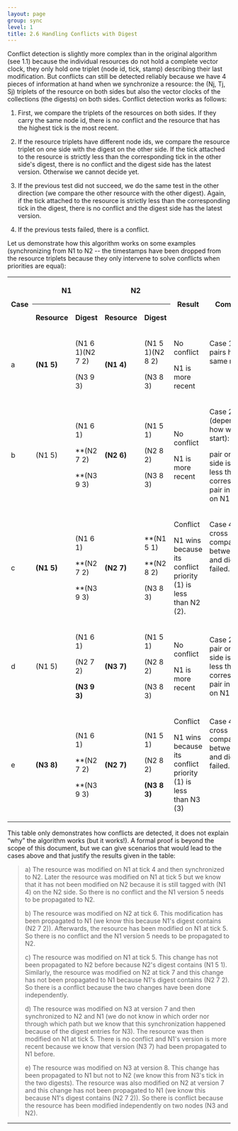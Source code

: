 ```yaml
---
layout: page
group: sync
level: 1
title: 2.6 Handling Conflicts with Digest
---
```


Conflict detection is slightly more complex than in the original algorithm
(see 1.1) because the individual resources do not hold a complete vector clock,
they only hold one triplet&nbsp;(node id, tick, stamp) describing their last
modification. But conflicts can still be detected reliably because we have 4
pieces of information at hand when we synchronize a resource: the (Nj, Tj, Sj)
triplets of the resource on both sides but also the vector clocks of the
collections (the digests) on both sides. Conflict detection works as follows:

1.  First, we compare the triplets of the resources on both sides. If they carry
the same node id, there is no conflict and the resource that has the highest
tick is the most recent.

1.  If the resource triplets have different node ids, we compare the resource
triplet on one side with the digest on the other side. If the tick attached to
the resource is strictly less than the corresponding tick in the other side's
digest, there is no conflict and the digest side has the latest version.
Otherwise we cannot decide yet.

1.  If the previous test did not succeed, we do the same test in the other
direction (we compare the other resource with the other digest). Again, if the
tick attached to the resource is strictly less than the corresponding tick in
the digest, there is no conflict and the digest side has the latest version.

1.  If the previous tests failed, there is a conflict.

Let us demonstrate how this algorithm works on some examples (synchronizing
from N1 to N2 -- the timestamps have been dropped from the resource triplets
because they only intervene to solve conflicts when priorities are equal):

<table class="content">
<tbody>

<tr>

<th rowspan="2">

**Case**

</th>
<th colspan="2">

**N1**

</th>
<th colspan="2">

**N2**

</th>
<th rowspan="2">

**Result**

</th>
<th rowspan="2">

**Comments**

</th>

</tr>

<tr>

<th>

**Resource**

</th>
<th>

**Digest**

</th>
<th>

**Resource**

</th>
<th>

**Digest**

</th>

</tr>

<tr>

<td>

a

</td>
<td>

**(N1 5)**

</td>
<td>

(N1 6 1)(N2 7 2)

(N3 9 3)

</td>
<td>

**(N1 4)**

</td>
<td>

(N1 5 1)(N2 8 2)

(N3 8 3)

</td>
<td>

No conflict

N1 is more recent

</td>
<td valign="top">

Case 1: The pairs have the same node id.

</td>

</tr>

<tr>

<td>

b

</td>
<td>

(N1 5)

</td>
<td>

(N1 6 1)

**(N2 7 2)

**(N3 9 3)

</td>
<td>

**(N2 6)**

</td>
<td>

(N1 5 1)

(N2 8 2)

(N3 8 3)

</td>
<td>

No conflict

N1 is more recent

</td>
<td>

Case 2 or 3 (depending on how we start):&nbsp;

pair on N2 side is strictly less than corresponding pair in digest on N1 side.

</td>

</tr>

<tr>

<td>

c

</td>
<td>

**(N1 5)**

</td>
<td>

(N1 6 1)

**(N2 7 2)

**(N3 9 3)

</td>
<td>

**(N2 7)**

</td>
<td>

**(N1 5 1)

**(N2 8 2)

(N3 8 3)

</td>
<td>

Conflict

N1 wins because its conflict priority (1) is less than N2 (2).

</td>
<td valign="top">

Case 4: both cross comparisons between pair and digest failed.

</td>

</tr>

<tr>

<td>

d

</td>
<td>

(N1 5)

</td>
<td>

(N1 6 1)

(N2 7 2)

**(N3 9 3)**

</td>
<td>

**(N3 7)**

</td>
<td>

(N1 5 1)

(N2 8 2)

(N3 8 3)

</td>
<td>

No conflict

N1 is more recent

</td>
<td>

Case 2 or 3: pair on N2 side is strictly less than corresponding pair in
digest on N1 side.

</td>

</tr>

<tr>

<td>

e

</td>
<td>

**(N3 8)**

</td>
<td>

(N1 6 1)

**(N2 7 2)

**(N3 9 3)

</td>
<td>

**(N2 7)**

</td>
<td>

(N1 5 1)

(N2 8 2)

**(N3 8 3)**

</td>
<td>

Conflict

N1 wins because its conflict priority (1) is less than N3 (3)

</td>
<td valign="top">

Case 4: both cross comparisons between pair and digest failed.

</td>

</tr>

</tbody>
</table>

This table only demonstrates how conflicts are detected, it does not explain
“why” the algorithm works (but it works!). A formal proof is beyond the scope of
this document, but we can give scenarios that would lead to the cases above and
that justify the results given in the table:

> a) The resource was modified on N1 at tick 4 and then synchronized to N2.
> Later the resource was modified on N1 at tick 5 but we know that it has not been
> modified on N2 because it is still tagged with (N1 4) on the N2 side. So there
> is no conflict and the N1 version 5 needs to be propagated to N2.
> 
> b) The resource was modified on N2 at tick 6. This modification has been
> propagated to N1 (we know this because N1's digest contains (N2 7 2)).
> Afterwards, the resource has been modified on N1 at tick 5. So there is no
> conflict and the N1 version 5 needs to be propagated to N2.
> 
> c) The resource was modified on N1 at tick 5. This change has not been
> propagated to N2 before because N2's digest contains (N1 5 1). Similarly, the
> resource was modified on N2 at tick 7 and this change has not been propagated to
> N1 because N1's digest contains (N2 7 2). So there is a conflict because the two
> changes have been done independently.
> 
> d) The resource was modified on N3 at version 7 and then synchronized to N2
> and N1 (we do not know in which order nor through which path but we know that
> this synchronization happened because of the digest entries for N3). The
> resource was then modified on N1 at tick 5. There is no conflict and N1's
> version is more recent because we know that version (N3 7) had been propagated
> to N1 before.
> 
> e) The resource was modified on N3 at version 8. This change has been
> propagated to N1 but not to N2 (we know this from N3's tick in the two digests).
> The resource was also modified on N2 at version 7 and this change has not been
> propagated to N1 (we know this because N1's digest contains (N2 7 2)). So there
> is conflict because the resource has been modified independently on two nodes
> (N3 and N2).

* * *